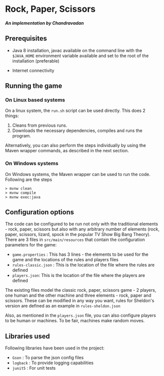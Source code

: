 # Rock, Paper, Scissors
##### An implementation by Chandravadan

## Prerequisites
* Java 8 installation, javac available on the command line with the ```$JAVA_HOME``` environment variable available and
set to the root of the installation (preferable)

* Internet connectivity

## Running the game

### On Linux based systems
On a linux system, the ```run.sh``` script can be used directly. This does 2 things:
1. Cleans from previous runs.
2. Downloads the necessary dependencies, compiles and runs the program.

Alternatively, you can also perform the steps individually by using the Maven wrapper commands,
as described in the next section.

### On Windows systems
On Windows systems, the Maven wrapper can be used to run the code. Following are the steps

````
> mvnw clean
> mvnw compile
> mvnw exec:java
````

## Configuration options
The code can be configured to be run not only with the traditional elements - rock, paper, scissors but also with
any arbitrary number of elements (rock, paper, scissors, lizard, spock in the popular TV Show Big Bang Theory). There are
3 files in ```src/main/resources``` that contain the configuration parameters for the game:

* ```game.properties``` : This has 3 lines - the elements to be used for the game and the locations of the rules and players files
* ```rules-classic.json``` : This is the location of the file where the rules are defined
* ```players.json```: This is the location of the file where the players are defined

The existing files model the classic rock, paper, scissors game - 2 players, one human and the other machine and 
three elements - rock, paper and scissors. These can be modified in any way you want, rules for Sheldon's version are defined
as an example in ```rules-sheldon.json```

Also, as mentioned in the ```players.json``` file, you can also configure players to be human or machines. To be fair, machines make random
moves.

## Libraries used
Following libraries have been used in the project:
* ```Gson```    : To parse the json config files
* ```logback``` : To provide logging capabilities
* ```junit5```  : For unit tests
